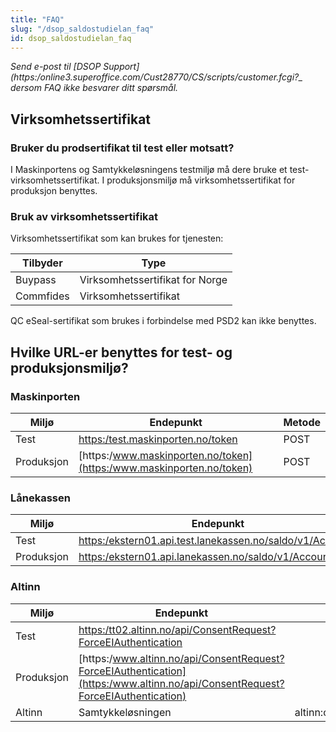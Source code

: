 ```yaml
---
title: "FAQ"
slug: "/dsop_saldostudielan_faq"
id: dsop_saldostudielan_faq
---
```


*Send e-post til [DSOP Support](https:/online3.superoffice.com/Cust28770/CS/scripts/customer.fcgi?_ dersom FAQ ikke besvarer ditt spørsmål.*

## Virksomhetssertifikat
### Bruker du prodsertifikat til test eller motsatt?
I Maskinportens og Samtykkeløsningens testmiljø må dere bruke et test-virksomhetssertifikat. I produksjonsmiljø må virksomhetssertifikat for produksjon benyttes.

### Bruk av virksomhetssertifikat

Virksomhetssertifikat som kan brukes for tjenesten:

| Tilbyder | Type |
| ----------------- |--------------|
| Buypass | Virksomhetssertifikat for Norge |
| Commfides | Virksomhetssertifikat |

QC eSeal-sertifikat som brukes i forbindelse med PSD2 kan ikke benyttes.

## Hvilke URL-er benyttes for test- og produksjonsmiljø?

### Maskinporten

| Miljø | Endepunkt | Metode |
| ----------------- | -------------------------------------------------------------------------- | -------------- |
| Test | [https:/test.maskinporten.no/token](https:/test.maskinporten.no/token) | POST |
| Produksjon | [https:/www.maskinporten.no/token](https:/www.maskinporten.no/token) | POST |

### Lånekassen

| Miljø | Endepunkt | Metode |
| ----------------- | ----------------- | -------------- |
| Test | [https:/ekstern01.api.test.lanekassen.no/saldo/v1/Accounts](https:/ekstern01.api.test.lanekassen.no/saldo/v1/Accounts) | GET |
| Produksjon | [https:/ekstern01.api.lanekassen.no/saldo/v1/Accounts](https:/ekstern01.api.lanekassen.no/saldo/v1/Accounts) | GET |

### Altinn

| Miljø | Endepunkt | Metode |
| ----------------- | ----------------- | -------------- |
| Test | [https:/tt02.altinn.no/api/ConsentRequest?ForceEIAuthentication](https:/tt02.altinn.no/api/ConsentRequest?ForceEIAuthentication)
| Produksjon | [https:/www.altinn.no/api/ConsentRequest?ForceEIAuthentication](https:/www.altinn.no/api/ConsentRequest?ForceEIAuthentication)
| Altinn | Samtykkeløsningen | altinn:consentrequests.read